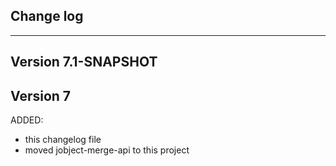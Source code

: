 ## Change log
----------------------

Version 7.1-SNAPSHOT
-------------

Version 7
-------------

ADDED:

- this changelog file
- moved jobject-merge-api to this project
